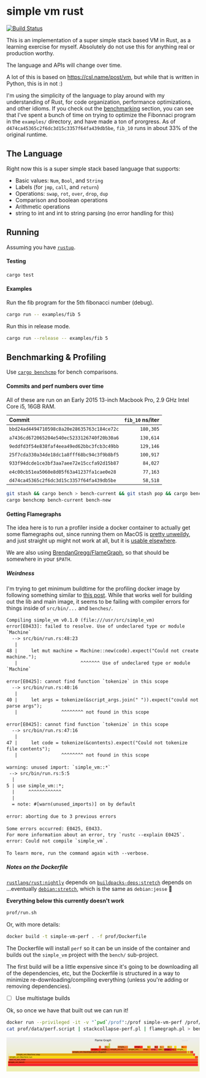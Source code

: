# simple vm rust

[![Build Status](https://travis-ci.org/stanistan/simple-vm-rust.svg?branch=master)](https://travis-ci.org/stanistan/simple-vm-rust)

This is an implementation of a super simple stack based VM in Rust, as a learning
exercise for myself. Absolutely do not use this for anything real or production worthy.

The language and APIs will change over time.

A lot of this is based on https://csl.name/post/vm, but while that is written in Python,
this is in not :)

I'm using the simplicity of the language to play around with my understanding of Rust,
for code organization, performance optimizations, and other idioms. If you check out the
[benchmarking](#benchmarking) section, you can see that I've spent a bunch of time on
trying to optimize the Fibonnaci program in the `examples/` directory, and have made a
ton of prorgress. As of `d474ca45365c2f6dc3d15c3357f64fa439db5be`, `fib_10` runs in about
33% of the original runtime.

## The Language

Right now this is a super simple stack based language that supports:

- Basic values: `Num`, `Bool`, and `String`
- Labels (for `jmp`, `call`, and `return`)
- Operations: `swap`, `rot`, `over`, `drop`, `dup`
- Comparison and boolean operations
- Arithmetic operations
- string to int and int to string parsing (no error handling for this)

## Running

Assuming you have [`rustup`](https://www.rustup.rs).

#### Testing

```sh
cargo test
```

#### Examples

Run the fib program for the 5th fibonacci number (debug).

```sh
cargo run -- examples/fib 5
```

Run this in release mode.

```sh
cargo run --release -- examples/fib 5
```

## Benchmarking & Profiling

Use [`cargo benchcmp`](https://github.com/BurntSushi/cargo-benchcmp) for bench comparisons.

#### Commits and perf numbers over time

All of these are run on an Early 2015 13-inch Macbook Pro, 2.9 GHz Intel Core i5, 16GB RAM.

| Commit                                     | `fib_10` ns/iter |
| :----------------------------------------- | ---------------: |
| `bbd24ad4494710598c8a20e28635763c184ce72c` |        `180,305` |
| `a7436cd672065204e540ec5233126740f20b30a6` |        `130,614` |
| `9eddfd3f54e838faf4eea49ed62bbc3fcb3c49bb` |        `129,146` |
| `25f7cda330a34de18dc1a8fff68bc94c3f9b8bf5` |        `100,917` |
| `933f94dcde1ce3bf3aa7aee72e15ccfa92d15b87` |         `84,027` |
| `e4c00cb51ea5060e8d05f63a41237fa1cae0e28`  |         `77,163` |
| `d474ca45365c2f6dc3d15c3357f64fa439db5be`  |         `58,518` |

```sh
git stash && cargo bench > bench-current && git stash pop && cargo bench > bench-new
cargo benchcmp bench-current bench-new
```

#### Getting Flamegraphs

The idea here is to run a profiler inside a docker container to actually get some flamegraphs
out, since running them on MacOS is [pretty unweildy](http://carol-nichols.com/2015/12/09/rust-profiling-on-osx-cpu-time/),
and just straight up might not work at all, but it is [usable elsewhere](https://blog.anp.lol/rust/2016/07/24/profiling-rust-perf-flamegraph/).

We are also using [BrendanGregg/FlameGraph](https://github.com/brendangregg/FlameGraph), so that should be somewhere
in your `$PATH`.

##### Weirdness

I'm trying to get minimum buildtime for the profiling docker image by following something similar to [this post](https://whitfin.io/speeding-up-rust-docker-builds/).
While that works well for building out the lib and main image, it seems to be failing with compiler errors for things
inside of `src/bin/...` and `benches/`.

```
Compiling simple_vm v0.1.0 (file:///usr/src/simple_vm)
error[E0433]: failed to resolve. Use of undeclared type or module `Machine`
  --> src/bin/run.rs:48:23
   |
48 |     let mut machine = Machine::new(code).expect("Could not create machine.");
   |                       ^^^^^^^ Use of undeclared type or module `Machine`

error[E0425]: cannot find function `tokenize` in this scope
  --> src/bin/run.rs:40:16
   |
40 |     let args = tokenize(&script_args.join(" ")).expect("could not parse args");
   |                ^^^^^^^^ not found in this scope

error[E0425]: cannot find function `tokenize` in this scope
  --> src/bin/run.rs:47:16
   |
47 |     let code = tokenize(&contents).expect("Could not tokenize file contents");
   |                ^^^^^^^^ not found in this scope

warning: unused import: `simple_vm::*`
 --> src/bin/run.rs:5:5
  |
5 | use simple_vm::*;
  |     ^^^^^^^^^^^^
  |
  = note: #[warn(unused_imports)] on by default

error: aborting due to 3 previous errors

Some errors occurred: E0425, E0433.
For more information about an error, try `rustc --explain E0425`.
error: Could not compile `simple_vm`.

To learn more, run the command again with --verbose.
```

##### Notes on the Dockerfile

[`rustlang/rust:nightly`](https://hub.docker.com/r/rustlang/rust/~/dockerfile/) depends on
[`buildpacks-deps:stretch`](https://github.com/docker-library/buildpack-deps/blob/d7da72aaf3bb93fecf5fcb7c6ff154cb0c55d1d1/stretch/Dockerfile) depends on
...eventually [`debian:stretch`](https://github.com/debuerreotype/docker-debian-artifacts/blob/603ba998fd1175e70bf3ac5d79a5d2c1ed9a52fe/stretch/Dockerfile),
which is the same as `debian:jesse` :shrug:


__Everything below this currently doesn't work__

```sh
prof/run.sh
```

Or, with more details:

```sh
docker build -t simple-vm-perf . -f prof/Dockerfile
```

The Dockerfile will install `perf` so it can be un inside of the container and builds
out the `simple_vm` project with the `bench/` sub-project.

The first build will be a little expensive since it's going to be downloading all
of the dependencies, etc, but the Dockerfile is structured in a way to minimize
re-downloading/compiling everything (unless you're adding or removing dependencies).

- [ ] Use multistage builds

Ok, so once we have that built out we can run it!

```sh
docker run --privileged -it -v "`pwd`/prof":/prof simple-vm-perf /prof/run.sh fib_10
cat prof/data/perf.script | stackcollapse-perf.pl | flamegraph.pl > bench.svg
```

![bench.svg](./bench.svg)
